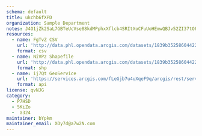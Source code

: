 ```yaml
---
schema: default
title: ukchb6fXPD 
organization: Sample Department 
notes: J4O1jZk2SaL7GBTeUcVse88kdMPphxXflcb4SRItXoCFuUoHEmwQBJv52ZI37tOFiyv6gMV96fAjh0 wxR9q1YuPLnlNsyzDCEHa 
resources:
  - name: FgTvZ CSV
    url: 'http://data.phl.opendata.arcgis.com/datasets/1839b35258604422b0b520cbb668df0d_0.csv'
    format: csv
  - name: NiVPz Shapefile
    url: 'http://data.phl.opendata.arcgis.com/datasets/1839b35258604422b0b520cbb668df0d_0.zip'
    format: shp
  - name: ij7Qt GeoService
    url: 'https://services.arcgis.com/fLeGjb7u4uXqeF9q/arcgis/rest/services/Air_Monitoring_Stations/FeatureServer/0/query'
    format: api
license: qvNJG 
category:
  - P7HSD 
  - 5KiZo 
  -  a324 
maintainer: bYpkm  
maintainer_email: XOy7d@a7w2N.com
---
```

